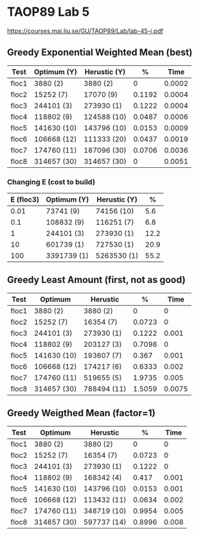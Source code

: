 # TAOP89 Lab 5
https://courses.mai.liu.se/GU/TAOP89/Lab/lab-45-i.pdf
## Greedy Exponential Weighted Mean (best)
| Test 	| Optimum (Y) 	| Herustic (Y) 	| % 	| Time 	|
|---	|---	|---	|---	|---	|
| floc1 	| 3880 (2) 	| 3880 (2) 	| 0 	| 0.0002 	|
| floc2 	| 15252 (7) 	| 17070 (9) 	| 0.1192 	| 0.0004 	|
| floc3 	| 244101 (3) 	| 273930 (1) 	| 0.1222 	| 0.0004 	|
| floc4 	| 118802 (9) 	| 124588 (10) 	| 0.0487 	| 0.0006 	|
| floc5 	| 141630 (10) 	| 143796 (10) 	| 0.0153 	| 0.0009 	|
| floc6 	| 106668 (12) 	| 111333 (20) 	| 0.0437 	| 0.0019 	|
| floc7 	| 174760 (11) 	| 187096 (30) 	| 0.0706 	| 0.0036 	|
| floc8 	| 314657 (30) 	| 314657 (30) 	| 0 	| 0.0051 	|

### Changing E (cost to build)
| E (floc3)    | Optimum (Y) | Herustic (Y) | %    |
|------|-------------|--------------|------|
| 0.01 | 73741 (9)   | 74156 (10)   | 5.6  |
| 0.1  | 108832 (9)  | 116251 (7)   | 6.8  |
| 1    | 244101 (3)  | 273930 (1)   | 12.2 |
| 10   | 601739 (1)  | 727530 (1)   | 20.9 |
| 100  | 3391739 (1) | 5263530 (1)  | 55.2 |

## Greedy Least Amount (first, not as good)
| Test  | Optimum     | Herustic    | %      | Time   |
|-------|-------------|-------------|--------|--------|
| floc1 | 3880 (2)    | 3880 (2)    |      0 |      0 |
| floc2 | 15252 (7)   | 16354 (7)   | 0.0723 |      0 |
| floc3 | 244101 (3)  | 273930 (1)  | 0.1222 |  0.001 |
| floc4 | 118802 (9)  | 203127 (3)  | 0.7098 |      0 |
| floc5 | 141630 (10) | 193607 (7)  |  0.367 |  0.001 |
| floc6 | 106668 (12) | 174217 (6)  | 0.6333 |  0.002 |
| floc7 | 174760 (11) | 519655 (5)  | 1.9735 |  0.005 |
| floc8 | 314657 (30) | 788494 (11) | 1.5059 | 0.0075 |

## Greedy Weigthed Mean (factor=1)
| Test  | Optimum     | Herustic    | %      | Time  |
|-------|-------------|-------------|--------|-------|
| floc1 | 3880 (2)    | 3880 (2)    |      0 |     0 |
| floc2 | 15252 (7)   | 16354 (7)   | 0.0723 |     0 |
| floc3 | 244101 (3)  | 273930 (1)  | 0.1222 |     0 |
| floc4 | 118802 (9)  | 168342 (4)  |  0.417 | 0.001 |
| floc5 | 141630 (10) | 143796 (10) | 0.0153 | 0.001 |
| floc6 | 106668 (12) | 113432 (11) | 0.0634 | 0.002 |
| floc7 | 174760 (11) | 348719 (10) | 0.9954 | 0.005 |
| floc8 | 314657 (30) | 597737 (14) | 0.8996 | 0.008 |
